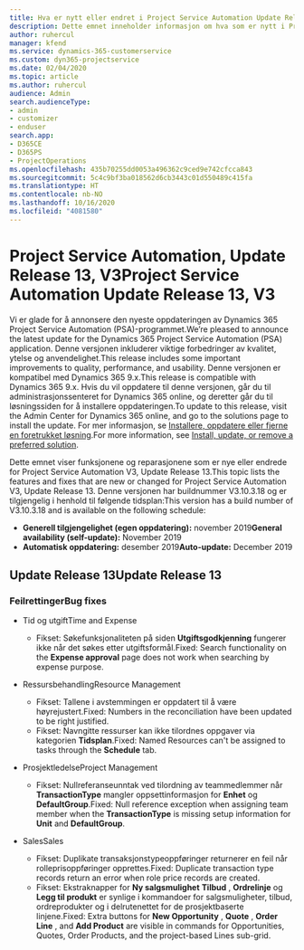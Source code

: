 ```yaml
---
title: Hva er nytt eller endret i Project Service Automation Update Release 13, V3
description: Dette emnet inneholder informasjon om hva som er nytt i Project Service Automation Update Release 13, V3.
author: ruhercul
manager: kfend
ms.service: dynamics-365-customerservice
ms.custom: dyn365-projectservice
ms.date: 02/04/2020
ms.topic: article
ms.author: ruhercul
audience: Admin
search.audienceType:
- admin
- customizer
- enduser
search.app:
- D365CE
- D365PS
- ProjectOperations
ms.openlocfilehash: 435b70255dd0053a496362c9ced9e742cfcca843
ms.sourcegitcommit: 5c4c9bf3ba018562d6cb3443c01d550489c415fa
ms.translationtype: HT
ms.contentlocale: nb-NO
ms.lasthandoff: 10/16/2020
ms.locfileid: "4081580"
---
```

# <a name="project-service-automation-update-release-13-v3"></a><span data-ttu-id="cefa4-103">Project Service Automation, Update Release 13, V3</span><span class="sxs-lookup"><span data-stu-id="cefa4-103">Project Service Automation Update Release 13, V3</span></span>
<span data-ttu-id="cefa4-104">Vi er glade for å annonsere den nyeste oppdateringen av Dynamics 365 Project Service Automation (PSA)-programmet.</span><span class="sxs-lookup"><span data-stu-id="cefa4-104">We’re pleased to announce the latest update for the Dynamics 365 Project Service Automation (PSA) application.</span></span> <span data-ttu-id="cefa4-105">Denne versjonen inkluderer viktige forbedringer av kvalitet, ytelse og anvendelighet.</span><span class="sxs-lookup"><span data-stu-id="cefa4-105">This release includes some important improvements to quality, performance, and usability.</span></span> <span data-ttu-id="cefa4-106">Denne versjonen er kompatibel med Dynamics 365 9.x.</span><span class="sxs-lookup"><span data-stu-id="cefa4-106">This release is compatible with Dynamics 365 9.x.</span></span> <span data-ttu-id="cefa4-107">Hvis du vil oppdatere til denne versjonen, går du til administrasjonssenteret for Dynamics 365 online, og deretter går du til løsningssiden for å installere oppdateringen.</span><span class="sxs-lookup"><span data-stu-id="cefa4-107">To update to this release, visit the Admin Center for Dynamics 365 online, and go to the solutions page to install the update.</span></span> <span data-ttu-id="cefa4-108">For mer informasjon, se [Installere, oppdatere eller fjerne en foretrukket løsning](https://docs.microsoft.com/power-platform/admin/install-remove-preferred-solution).</span><span class="sxs-lookup"><span data-stu-id="cefa4-108">For more information, see [Install, update, or remove a preferred solution](https://docs.microsoft.com/power-platform/admin/install-remove-preferred-solution).</span></span>

<span data-ttu-id="cefa4-109">Dette emnet viser funksjonene og reparasjonene som er nye eller endrede for Project Service Automation V3, Update Release 13.</span><span class="sxs-lookup"><span data-stu-id="cefa4-109">This topic lists the features and fixes that are new or changed for Project Service Automation V3, Update Release 13.</span></span> <span data-ttu-id="cefa4-110">Denne versjonen har buildnummer V3.10.3.18 og er tilgjengelig i henhold til følgende tidsplan:</span><span class="sxs-lookup"><span data-stu-id="cefa4-110">This version has a build number of V3.10.3.18 and is available on the following schedule:</span></span>

- <span data-ttu-id="cefa4-111">**Generell tilgjengelighet (egen oppdatering):** november 2019</span><span class="sxs-lookup"><span data-stu-id="cefa4-111">**General availability (self-update):** November 2019</span></span>
- <span data-ttu-id="cefa4-112">**Automatisk oppdatering:** desember 2019</span><span class="sxs-lookup"><span data-stu-id="cefa4-112">**Auto-update:** December 2019</span></span>


## <a name="update-release-13"></a><span data-ttu-id="cefa4-113">Update Release 13</span><span class="sxs-lookup"><span data-stu-id="cefa4-113">Update Release 13</span></span> 

### <a name="bug-fixes"></a><span data-ttu-id="cefa4-114">Feilrettinger</span><span class="sxs-lookup"><span data-stu-id="cefa4-114">Bug fixes</span></span>

- <span data-ttu-id="cefa4-115">Tid og utgift</span><span class="sxs-lookup"><span data-stu-id="cefa4-115">Time and Expense</span></span>

     - <span data-ttu-id="cefa4-116">Fikset: Søkefunksjonaliteten på siden **Utgiftsgodkjenning** fungerer ikke når det søkes etter utgiftsformål.</span><span class="sxs-lookup"><span data-stu-id="cefa4-116">Fixed: Search functionality on the **Expense approval** page does not work when searching by expense purpose.</span></span>

- <span data-ttu-id="cefa4-117">Ressursbehandling</span><span class="sxs-lookup"><span data-stu-id="cefa4-117">Resource Management</span></span>

     - <span data-ttu-id="cefa4-118">Fikset: Tallene i avstemmingen er oppdatert til å være høyrejustert.</span><span class="sxs-lookup"><span data-stu-id="cefa4-118">Fixed: Numbers in the reconciliation have been updated to be right justified.</span></span>
     - <span data-ttu-id="cefa4-119">Fikset: Navngitte ressurser kan ikke tilordnes oppgaver via kategorien **Tidsplan**.</span><span class="sxs-lookup"><span data-stu-id="cefa4-119">Fixed: Named Resources can't be assigned to tasks through the **Schedule** tab.</span></span>

- <span data-ttu-id="cefa4-120">Prosjektledelse</span><span class="sxs-lookup"><span data-stu-id="cefa4-120">Project Management</span></span>

     - <span data-ttu-id="cefa4-121">Fikset: Nullreferanseunntak ved tilordning av teammedlemmer når **TransactionType** mangler oppsettinformasjon for **Enhet** og **DefaultGroup**.</span><span class="sxs-lookup"><span data-stu-id="cefa4-121">Fixed: Null reference exception when assigning team member when the **TransactionType** is missing setup information for **Unit** and **DefaultGroup**.</span></span>

- <span data-ttu-id="cefa4-122">Sales</span><span class="sxs-lookup"><span data-stu-id="cefa4-122">Sales</span></span>

     - <span data-ttu-id="cefa4-123">Fikset: Duplikate transaksjonstypeoppføringer returnerer en feil når rolleprisoppføringer opprettes.</span><span class="sxs-lookup"><span data-stu-id="cefa4-123">Fixed: Duplicate transaction type records return an error when role price records are created.</span></span>
     - <span data-ttu-id="cefa4-124">Fikset: Ekstraknapper for **Ny salgsmulighet** **Tilbud** , **Ordrelinje** og **Legg til produkt** er synlige i kommandoer for salgsmuligheter, tilbud, ordreprodukter og i delrutenettet for de prosjektbaserte linjene.</span><span class="sxs-lookup"><span data-stu-id="cefa4-124">Fixed: Extra buttons for **New Opportunity** , **Quote** , **Order Line** , and **Add Product** are visible in commands for Opportunities, Quotes, Order Products, and the project-based Lines sub-grid.</span></span>


